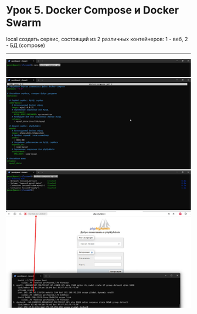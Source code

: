 # Урок 5. Docker Compose и Docker Swarm
local создать сервис, состоящий из 2 различных контейнеров: 1 - веб, 2 - БД (compose)

----------------------
![command for linux containerization](https://github.com/00wz/Compose/blob/main/Скриншот%2013-10-2023%20103051.jpg)
![command for linux containerization](https://github.com/00wz/Compose/blob/main/Скриншот%2013-10-2023%20105933.jpg)
![command for linux containerization](https://github.com/00wz/Compose/blob/main/Скриншот%2013-10-2023%20111253.jpg)
![command for linux containerization](https://github.com/00wz/Compose/blob/main/Скриншот%2013-10-2023%20112055.jpg)
